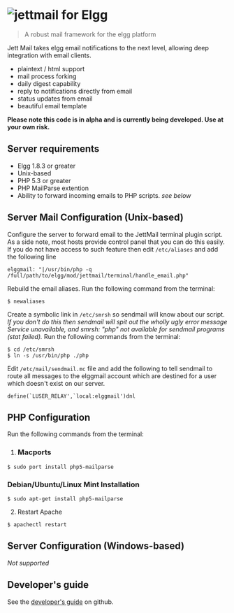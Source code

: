 ![jettmail](https://raw.github.com/jumbojett/jettmail/master/jettmail.png) for Elgg
==================
>A robust mail framework for the elgg platform

Jett Mail takes elgg email notifications to the next level, allowing deep integration with email clients.

 - plaintext / html support
 - mail process forking
 - daily digest capability
 - reply to notifications directly from email
 - status updates from email
 - beautiful email template

**Please note this code is in alpha and is currently being developed. Use at your own risk.**

## Server requirements
 - Elgg 1.8.3 or greater
 - Unix-based
 - PHP 5.3 or greater
 - PHP MailParse extention
 - Ability to forward incoming emails to PHP scripts. *see below*

## Server Mail Configuration (Unix-based)
Configure the server to forward email to the JettMail terminal plugin script. As a side note, most hosts provide control panel that you can do this easily. If you do not have access to such feature then edit `/etc/aliases` and add the following line

```
elggmail: "|/usr/bin/php -q /full/path/to/elgg/mod/jettmail/terminal/handle_email.php"
```
Rebuild the email aliases. Run the following command from the terminal:

```
$ newaliases
```
Create a symbolic link in `/etc/smrsh` so sendmail will know about our script. *If you don't do this then sendmail will spit out the wholly ugly error message Service unavailable, and smrsh: "php" not available for sendmail programs (stat failed).*
Run the following commands from the terminal:

``` 
$ cd /etc/smrsh
$ ln -s /usr/bin/php ./php
```
Edit `/etc/mail/sendmail.mc` file and add the following to tell sendmail to route all messages to the elggmail account which are destined for a user which doesn't exist on our server.

```
define(`LUSER_RELAY',`local:elggmail')dnl
```

## PHP Configuration
Run the following commands from the terminal:
 1. ### Macports
```
$ sudo port install php5-mailparse
```
### Debian/Ubuntu/Linux Mint Installation
```
$ sudo apt-get install php5-mailparse
```

 2. Restart Apache 
```
$ apachectl restart
```

## Server Configuration (Windows-based)
*Not supported*

## Developer's guide
See the [developer's guide](https://github.com/jumbojett/jettmail/wiki/Developer%27s-Guide) on github.


